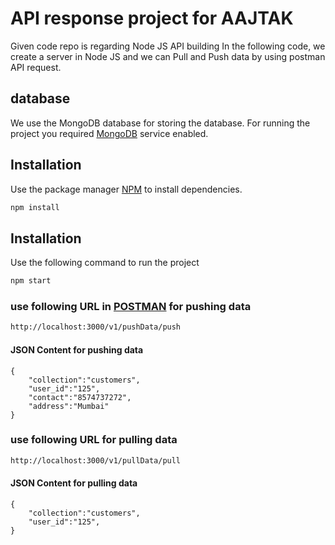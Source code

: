 # API response project for AAJTAK

Given code repo is regarding Node JS API building
In the following code, we create a server in Node JS and we can Pull and Push data by using postman API request.

## database
We use the MongoDB database for storing the database. For running the project you required [MongoDB](https://www.mongodb.com/) service enabled.

## Installation

Use the package manager [NPM](https://www.npmjs.com/) to install dependencies.

```bash
npm install
```

## Installation

Use the following command to run the project

```bash
npm start
```

### use following URL in [POSTMAN](https://www.postman.com/) for pushing data
```bash
http://localhost:3000/v1/pushData/push
```
#### JSON Content for pushing data
```base
{
    "collection":"customers",
    "user_id":"125",
    "contact":"8574737272",
    "address":"Mumbai"
}
```
### use following URL for pulling data
```bash
http://localhost:3000/v1/pullData/pull
```
#### JSON Content for pulling data
```base
{
    "collection":"customers",
    "user_id":"125",
}
```
